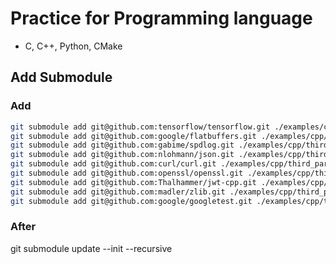 # Practice for Programming language

- C, C++, Python, CMake


## Add Submodule
### Add
```bash
git submodule add git@github.com:tensorflow/tensorflow.git ./examples/cpp/third_party/tensorflow;
git submodule add git@github.com:google/flatbuffers.git ./examples/cpp/third_party/flatbuffer;
git submodule add git@github.com:gabime/spdlog.git ./examples/cpp/third_party/spdlog;
git submodule add git@github.com:nlohmann/json.git ./examples/cpp/third_party/jso;
git submodule add git@github.com:curl/curl.git ./examples/cpp/third_party/cur;
git submodule add git@github.com:openssl/openssl.git ./examples/cpp/third_party/opens;
git submodule add git@github.com:Thalhammer/jwt-cpp.git ./examples/cpp/third_party/jwt-cp;
git submodule add git@github.com:madler/zlib.git ./examples/cpp/third_party/zlib;
git submodule add git@github.com:google/googletest.git ./examples/cpp/third_party/googletest;
```

### After
git submodule update --init --recursive